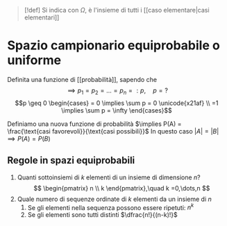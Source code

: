 >[!def]
>Si indica con $\Omega$, è l'insieme di tutti i [[caso elementare|casi elementari]]


# Spazio campionario equiprobabile o uniforme
Definita una funzione di [[probabilità]], sapendo che
 $$  \implies p_{1} = p_{2} = \dots = p_{n} = :p, \quad p=? $$
$$p \geq 0 \begin{cases}
= 0 \implies \sum p = 0 \unicode{x21af} \\
=1 \implies \sum p = \infty 
\end{cases}$$

Definiamo una nuova funzione di probabilità
$\implies P(A) = \frac{\text{casi favorevoli}}{\text{casi possibili}}$
In questo caso $|A| = |B| \implies P(A) = P(B)$


## Regole in spazi equiprobabili
1. Quanti sottoinsiemi di $k$ elementi di un insieme di dimensione $n$?
   $$ \begin{pmatrix}
n \\
k
\end{pmatrix},\quad k =0,\dots,n $$
2. Quale numero di sequenze ordinate di $k$ elementi da un insieme di $n$
	1.  Se gli elementi nella sequenza possono essere ripetuti:
	   $n^k$
	2. Se gli elementi sono tutti distinti
	   $\dfrac{n!}{(n-k)!}$


